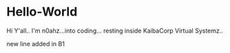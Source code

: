 Hello-World
===========



Hi Y'all..
I'm n0ahz...into coding...
resting inside KaibaCorp Virtual Systemz..

new line added in B1
